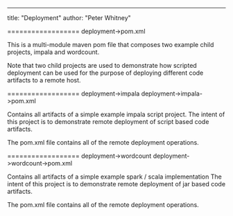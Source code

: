 ---
title: "Deployment"
author: "Peter Whitney"
 
==================
deployment->pom.xml

This is a multi-module maven pom file that composes
two example child projects, impala and wordcount.

Note that two child projects are used to demonstrate how
scripted deployment can be used for the purpose of deploying
different code artifacts to a remote host.  

==================
deployment->impala
deployment->impala->pom.xml

Contains all artifacts of a simple example impala script
project. The intent of this project is to demonstrate remote
deployment of script based code artifacts.

The pom.xml file contains all of the remote deployment operations.

==================
deployment->wordcount
deployment->wordcount->pom.xml

Contains all artifacts of a simple example spark / scala implementation
The intent of this project is to demonstrate remote deployment of jar 
based code artifacts.

The pom.xml file contains all of the remote deployment operations.